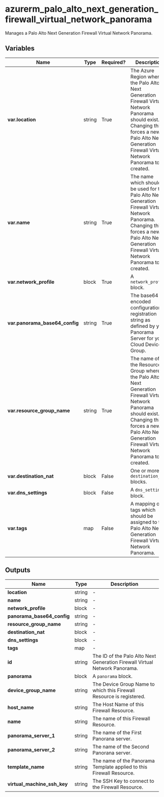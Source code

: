 # azurerm_palo_alto_next_generation_firewall_virtual_network_panorama

Manages a Palo Alto Next Generation Firewall Virtual Network Panorama.

## Variables

| Name | Type | Required? |  Description |
| ---- | ---- | --------- |  ----------- |
| **var.location** | string | True | The Azure Region where the Palo Alto Next Generation Firewall Virtual Network Panorama should exist. Changing this forces a new Palo Alto Next Generation Firewall Virtual Network Panorama to be created. | 
| **var.name** | string | True | The name which should be used for this Palo Alto Next Generation Firewall Virtual Network Panorama. Changing this forces a new Palo Alto Next Generation Firewall Virtual Network Panorama to be created. | 
| **var.network_profile** | block | True | A `network_profile` block. | 
| **var.panorama_base64_config** | string | True | The base64 encoded configuration registration string as defined by your Panorama Server for your Cloud Device Group. | 
| **var.resource_group_name** | string | True | The name of the Resource Group where the Palo Alto Next Generation Firewall Virtual Network Panorama should exist. Changing this forces a new Palo Alto Next Generation Firewall Virtual Network Panorama to be created. | 
| **var.destination_nat** | block | False | One or more `destination_nat` blocks. | 
| **var.dns_settings** | block | False | A `dns_settings` block. | 
| **var.tags** | map | False | A mapping of tags which should be assigned to the Palo Alto Next Generation Firewall Virtual Network Panorama. | 



## Outputs

| Name | Type | Description |
| ---- | ---- | --------- | 
| **location** | string  | - | 
| **name** | string  | - | 
| **network_profile** | block  | - | 
| **panorama_base64_config** | string  | - | 
| **resource_group_name** | string  | - | 
| **destination_nat** | block  | - | 
| **dns_settings** | block  | - | 
| **tags** | map  | - | 
| **id** | string  | The ID of the Palo Alto Next Generation Firewall Virtual Network Panorama. | 
| **panorama** | block  | A `panorama` block. | 
| **device_group_name** | string  | The Device Group Name to which this Firewall Resource is registered. | 
| **host_name** | string  | The Host Name of this Firewall Resource. | 
| **name** | string  | The name of this Firewall Resource. | 
| **panorama_server_1** | string  | The name of the First Panorana server. | 
| **panorama_server_2** | string  | The name of the Second Panorana server. | 
| **template_name** | string  | The name of the Panorama Template applied to this Firewall Resource. | 
| **virtual_machine_ssh_key** | string  | The SSH Key to connect to the Firewall Resource. | 